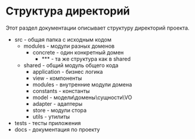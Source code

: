 # Структура директорий

Этот раздел документации описывает структуру
директорий проекта.

- src - общая папка с исходным кодом
  - modules - модули разных доменов
    - concrete - один конкретный домен
      - *** - та же структура как в shared
  - shared - общий модуль общего кода
    - application - бизнес логика
    - view - компоненты
    - modules - внутренние модули домена
    - constants - константы
    - model - модели\домены\сущности\VO
    - adapter - адаптеры
    - store - модули стора
    - utils - утилиты
- tests - тесты приложения
- docs - документация по проекту
